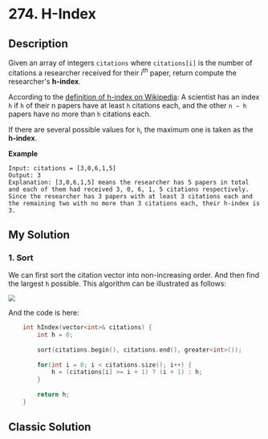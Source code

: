 # 274. H-Index
## Description
Given an array of integers `citations` where `citations[i]` is the number of citations a researcher received for their $i^{th}$ paper, return compute the researcher's **h-index**.

According to the [definition of h-index on Wikipedia](https://en.wikipedia.org/wiki/H-index): A scientist has an index `h` if `h` of their n papers have at least `h` citations each, and the other `n − h` papers have no more than `h` citations each.

If there are several possible values for `h`, the maximum one is taken as the **h-index**.

**Example**
```
Input: citations = [3,0,6,1,5]
Output: 3
Explanation: [3,0,6,1,5] means the researcher has 5 papers in total and each of them had received 3, 0, 6, 1, 5 citations respectively.
Since the researcher has 3 papers with at least 3 citations each and the remaining two with no more than 3 citations each, their h-index is 3.
```

## My Solution
### 1. Sort
We can first sort the citation vector into non-increasing order. And then find the largest `h` possible. This algorithm can be illustrated as follows:

<img src="https://upload.wikimedia.org/wikipedia/commons/thumb/d/da/H-index-en.svg/600px-H-index-en.svg.png" style="zoom:80%" />

And the code is here:

```C++
    int hIndex(vector<int>& citations) {
        int h = 0;
        
        sort(citations.begin(), citations.end(), greater<int>());
        
        for(int i = 0; i < citations.size(); i++) {
            h = (citations[i] >= i + 1) ? (i + 1) : h;
        }
        
        return h;
    }
```
## Classic Solution
